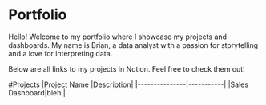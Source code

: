 # Portfolio
Hello! Welcome to my portfolio where I showcase my projects and dashboards. 
My name is Brian, a data analyst with a passion for storytelling and a love for interpreting data. 

Below are all links to my projects in Notion. Feel free to check them out!

#Projects
|Project Name   |Description|
|---------------|-----------|
|Sales Dashboard|bleh       |



